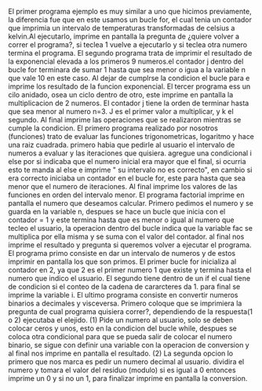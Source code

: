 El primer programa ejemplo es muy similar a uno que hicimos previamente, la diferencia fue que en este usamos un bucle for, el cual tenia un contador que imprimia un intervalo de temperaturas transformadas de celsius a kelvin.Al ejecutarlo, imprime en pantalla la pregunta de ¿quiere volver a correr el programa?, si teclea 1 vuelve a ejecutarlo y si teclea otra numero termina el programa.
El segundo programa trata de imprimir el resultado de la exponencial elevada a los primeros 9 numeros.el contador j dentro del bucle for terminara de sumar 1 hasta que sea menor o igua a la variable n que vale 10 en este caso. Al dejar de cumplrse la condicion el bucle para e imprime los resultado de la funcion exponencial.
El tercer programa ess un cilo anidado, osea un ciclo dentro de otro, este imprime en pantalla la multiplicacion de 2 numeros. El contador j tiene la orden de terminar hasta que sea menor al numero n=3. J es el primer valor a multiplicar, y k el segundo. Al final imprime las operaciones que se realizaron mientras se cumple la condicion.
El primero programa realizado por nosotros (funciones) trato de evaluar las funciones trigonometricas, logaritmo y hace una raiz cuadrada. primero habia que pedirle al usuario el intervalo de numeros a evaluar y las iteraciones que quisiera. agregue una condicional i else por si indicaba que el numero inicial era mayor que el final, si ocurria esto te manda al else e imprime " su intervalo no es correcto", en cambio si era correcto iniciaba un contador en el bucle for, este para hasta que sea menor que el numero de iteraciones. Al final imprime los valores de las funciones en orden del intervalo menor.
El programa factorial imprime en pantalla el numero que deseamos calcular. Primero pedimos el numero y se guarda en la variable n, despues se hace un bucle que inicia con el contador = 1 y este termina hasta que es menor o igual al numero que tecleo el usuario, la operacion dentro del bucle indica que la variable fac se multiplica por ella misma y se suma con el valor del contador. al final nos imprime el resultado y pregunta si queremos volver a ejecutar el programa.
El programa primo consiste en dar un intervalo de numeros y de estos imprimir en pantalla los que son primos. El primer bucle for inicializa al contador en 2, ya que 2 es el primer numero 1 que existe y termina hasta el numero que indico el usuario. El segundo tiene dentro de un if el cual tiene de condicion si el conteo de la cadena de cararcteres da 1. para final se imprime la variable i.
El ultimo programa consiste en convertir numeros binarios a decimales y visceversa. Primero coloque que se imprimiera la pregunta de cual programa quisiera correr?, dependiendo de la respuesta(1 o 2) ejecutaba el elejido. (1) Pide un numero al usuario, solo se deben colocar ceros y unos, esto en la condicion del bucle while, despues se coloca otra condicional para que se pueda salir de colocar el numero binario, se sigue con definir una variable con la operacion de conversion y al final nos imprime en pantalla el resultado. (2) La segunda opcion lo primero que nos marca es pedir un numero decimal al usuario. dividira el numero y tomara el valor del residuo (modulo) si es igual a 0 entonces imprime un 0 y si no un 1, para finalizar imprime en pantalla la conversion.
